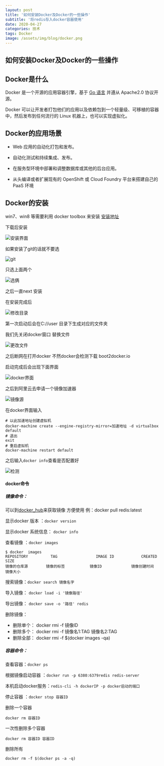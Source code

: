 ```yaml
---
layout: post
title: '如何安装Docker及Docker的一些操作'
subtitle: '将redis存入docker容器使用'
date: 2020-04-27
categories: 技术
tags: Docker
image: /assets/img/blog/docker.png
---
```

## 如何安装Docker及Docker的一些操作
## Docker是什么

Docker 是一个开源的应用容器引擎，基于 [Go 语言](https://www.runoob.com/go/go-tutorial.html) 并遵从 Apache2.0 协议开源。

Docker 可以让开发者打包他们的应用以及依赖包到一个轻量级、可移植的容器中，然后发布到任何流行的 Linux 机器上，也可以实现虚拟化。

## Docker的应用场景

- Web 应用的自动化打包和发布。

- 自动化测试和持续集成、发布。

- 在服务型环境中部署和调整数据库或其他的后台应用。

- 从头编译或者扩展现有的 OpenShift 或 Cloud Foundry 平台来搭建自己的 PaaS 环境

## Docker的安装

win7、win8 等需要利用 docker toolbox 来安装 [安装地址](http://mirrors.aliyun.com/docker-toolbox/windows/docker-toolbox/)

下载后安装

![安装界面](/assets/img/day7/安装界面.png)

如果安装了git的话就不要选

![git](/assets/img/day7/git.png)

只选上面两个

![选俩](/assets/img/day7/选俩.png)

之后一直next 安装

在安装完成后

![修改目录](/assets/img/day7/修改目录.png)

第一次启动后会在C://user 目录下生成对应的文件夹

我们先关闭docker窗口 替换文件

![更改文件](/assets/img/day7/更改文件.png)

之后断网在打开docker  不然docker会检测下载 boot2docker.io 

启动完成后会出现下面界面

![docker界面](/assets/img/day7/docker界面.png)

之后到阿里云去申请一个镜像加速器

![镜像源](/assets/img/day7/镜像源.png)

在docker界面输入

```dos
# 以此加速地址创建虚拟机
docker-machine create --engine-registry-mirror=加速地址 -d virtualbox default
# 退出
exit 
# 重启虚拟机
docker-machine restart default
```

之后输入`docker info`查看是否配置好

![检测](/assets/img/day7/检测.png)

#### docker命令

##### 镜像命令：

可以到[docker_hub](https://cloud.docker.com/)来获取镜像 方便使用 例：docker pull redis:latest

显示docker 版本 ：`docker version`

显示docker 系统信息： `docker info`

查看镜像 ：`docker images`

```dos
$ docker  images
REPOSITORY          TAG                 IMAGE ID            CREATED             SIZE
镜像的仓库源		  镜像的标签			  镜像ID			   镜像创建时间		镜像大小
```

搜索镜像：`docker search 镜像名字`

导入镜像： `docker load -i '镜像路径'`

导出镜像： `docker save -o '路径' redis`

删除镜像：

- 删除单个： docker rmi -f 镜像ID
- 删除多个： docker rmi -f 镜像名1:TAG 镜像名2:TAG
- 删除全部： docker rmi -f $(docker images -qa)

##### 容器命令：

查看容器：`docker ps `

根据镜像启动容器 ：`docker run -p 6380:6379redis redis-server`

本机启动docker服务：`redis-cli -h dockerIP -p docker启动的端口`

停止容器 ：`docker stop 容器ID`

删除一个容器

```dos
docker rm 容器ID
```

一次性删除多个容器

```dos
docker rm 容器ID 容器ID
```

删除所有

```dos
docker rm -f $(docker ps -a -q)
```

